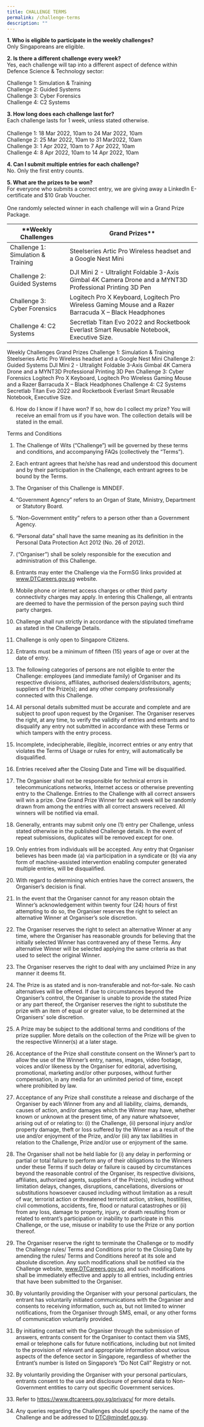 ```yaml
---
title: CHALLENGE TERMS
permalink: /challenge-terms
description: ""
---
```

**1. Who is eligible to participate in the weekly challenges?**<br>
Only Singaporeans are eligible.

**2. Is there a different challenge every week?**<br>
Yes, each challenge will tap into a different aspect of defence within Defence Science & Technology sector:

Challenge 1: Simulation & Training<br>
Challenge 2: Guided Systems<br>
Challenge 3: Cyber Forensics<br>
Challenge 4: C2 Systems<br>

**3. How long does each challenge last for?**<br>
Each challenge lasts for 1 week, unless stated otherwise.<br><br>
Challenge 1: 18 Mar 2022, 10am to 24 Mar 2022, 10am<br>
Challenge 2: 25 Mar 2022, 10am to 31 Mar2022, 10am<br>
Challenge 3: 1 Apr 2022, 10am to 7 Apr 2022, 10am<br>
Challenge 4: 8 Apr 2022, 10am to 14 Apr 2022, 10am<br>

**4. Can I submit multiple entries for each challenge?**<br>
No. Only the first entry counts.

**5. What are the prizes to be won?**<br>
For everyone who submits a correct entry, we are giving away a LinkedIn E-certificate and $10 Grab Voucher. <br><br>
One randomly selected winner in each challenge will win a Grand Prize Package. <br>


| **Weekly Challenges	| Grand Prizes** |
| -------- | -------- |
| Challenge 1: Simulation & Training | Steelseries Artic Pro Wireless headset and a Google Nest Mini |
| Challenge 2: Guided Systems	| DJI Mini 2 - Ultralight Foldable 3-Axis Gimbal 4K Camera Drone and a MYNT3D Professional Printing 3D Pen |
| Challenge 3: Cyber Forensics | 	Logitech Pro X Keyboard, Logitech Pro Wireless Gaming Mouse and a Razer Barracuda X – Black Headphones |
| Challenge 4: C2 Systems	| Secretlab Titan Evo 2022 and Rocketbook Everlast Smart Reusable Notebook, Executive Size. |


Weekly Challenges	Grand Prizes
Challenge 1: Simulation & Training	Steelseries Artic Pro Wireless headset and a Google Nest Mini
Challenge 2: Guided Systems
	DJI Mini 2 - Ultralight Foldable 3-Axis Gimbal 4K Camera Drone and a MYNT3D Professional Printing 3D Pen
Challenge 3: Cyber Forensics
	Logitech Pro X Keyboard, Logitech Pro Wireless Gaming Mouse and a Razer Barracuda X – Black Headphones
Challenge 4: C2 Systems	Secretlab Titan Evo 2022 and Rocketbook Everlast Smart Reusable Notebook, Executive Size.

6. How do I know if I have won? If so, how do I collect my prize?
You will receive an email from us if you have won. The collection details will be stated in the email.

Terms and Conditions
1.	The Challenge of Wits (“Challenge”) will be governed by these terms and conditions, and accompanying FAQs (collectively the “Terms”). 
2.	Each entrant agrees that he/she has read and understood this document and by their participation in the Challenge, each entrant agrees to be bound by the Terms.
3.	The Organiser of this Challenge is MINDEF.
4.	“Government Agency” refers to an Organ of State, Ministry, Department or Statutory Board. 
5.	“Non-Government entity” refers to a person other than a Government Agency. 
6.	“Personal data” shall have the same meaning as its definition in the Personal Data Protection Act 2012 (No. 26 of 2012).
7.	(“Organiser”) shall be solely responsible for the execution and administration of this Challenge.
8.	Entrants may enter the Challenge via the FormSG links provided at www.DTCareers.gov.sg website.
9.	Mobile phone or internet access charges or other third party connectivity charges may apply. In entering this Challenge, all entrants are deemed to have the permission of the person paying such third party charges.
10.	Challenge shall run strictly in accordance with the stipulated timeframe as stated in the Challenge Details.
11.	Challenge is only open to Singapore Citizens.
12.	Entrants must be a minimum of fifteen (15) years of age or over at the date of entry.
13.	The following categories of persons are not eligible to enter the Challenge: employees (and immediate family) of Organiser and its respective divisions, affiliates, authorised dealers/distributors, agents; suppliers of the Prize(s); and any other company professionally connected with this Challenge.
14.	All personal details submitted must be accurate and complete and are subject to proof upon request by the Organiser. The Organiser reserves the right, at any time, to verify the validity of entries and entrants and to disqualify any entry not submitted in accordance with these Terms or which tampers with the entry process.
15.	Incomplete, indecipherable, illegible, incorrect entries or any entry that violates the Terms of Usage or rules for entry, will automatically be disqualified.
16.	Entries received after the Closing Date and Time will be disqualified.
17.	The Organiser shall not be responsible for technical errors in telecommunications networks, Internet access or otherwise preventing entry to the Challenge. Entries to the Challenge with all correct answers will win a prize. One Grand Prize Winner for each week will be randomly drawn from among the entries with all correct answers received. All winners will be notified via email.

18.	Generally, entrants may submit only one (1) entry per Challenge, unless stated otherwise in the published Challenge details. In the event of repeat submissions, duplicates will be removed except for one.
19.	Only entries from individuals will be accepted. Any entry that Organiser believes has been made (a) via participation in a syndicate or (b) via any form of machine-assisted intervention enabling computer generated multiple entries, will be disqualified.
20.	With regard to determining which entries have the correct answers, the Organiser’s decision is final.
21.	In the event that the Organiser cannot for any reason obtain the Winner’s acknowledgement within twenty four (24) hours of first attempting to do so, the Organiser reserves the right to select an alternative Winner at Organiser’s sole discretion.
22.	The Organiser reserves the right to select an alternative Winner at any time, where the Organiser has reasonable grounds for believing that the initially selected Winner has contravened any of these Terms. Any alternative Winner will be selected applying the same criteria as that used to select the original Winner.
23.	The Organiser reserves the right to deal with any unclaimed Prize in any manner it deems fit.
24.	The Prize is as stated and is non-transferable and not-for-sale. No cash alternatives will be offered. If due to circumstances beyond the Organiser’s control, the Organiser is unable to provide the stated Prize or any part thereof, the Organiser reserves the right to substitute the prize with an item of equal or greater value, to be determined at the Organisers’ sole discretion.
25.	A Prize may be subject to the additional terms and conditions of the prize supplier. More details on the collection of the Prize will be given to the respective Winner(s) at a later stage.
26.	Acceptance of the Prize shall constitute consent on the Winner’s part to allow the use of the Winner’s entry, names, images, video footage, voices and/or likeness by the Organiser for editorial, advertising, promotional, marketing and/or other purposes, without further compensation, in any media for an unlimited period of time, except where prohibited by law.
27.	Acceptance of any Prize shall constitute a release and discharge of the Organiser by each Winner from any and all liability, claims, demands, causes of action, and/or damages which the Winner may have, whether known or unknown at the present time, of any nature whatsoever, arising out of or relating to: (i) the Challenge, (ii) personal injury and/or property damage, theft or loss suffered by the Winner as a result of the use and/or enjoyment of the Prize, and/or (iii) any tax liabilities in relation to the Challenge, Prize and/or use or enjoyment of the same.
28.	The Organiser shall not be held liable for (i) any delay in performing or partial or total failure to perform any of their obligations to the Winners under these Terms if such delay or failure is caused by circumstances beyond the reasonable control of the Organiser, its respective divisions, affiliates, authorized agents, suppliers of the Prize(s), including without limitation delays, changes, disruptions, cancellations, diversions or substitutions howsoever caused including without limitation as a result of war, terrorist action or threatened terrorist action, strikes, hostilities, civil commotions, accidents, fire, flood or natural catastrophes or (ii) from any loss, damage to property, injury, or death resulting from or related to entrant’s participation or inability to participate in this Challenge, or the use, misuse or inability to use the Prize or any portion thereof.
29.	The Organiser reserve the right to terminate the Challenge or to modify the Challenge rules/ Terms and Conditions prior to the Closing Date by amending the rules/ Terms and Conditions hereof at its sole and absolute discretion. Any such modifications shall be notified via the Challenge website, www.DTCareers.gov.sg, and such modifications shall be immediately effective and apply to all entries, including entries that have been submitted to the Organiser.
30.	By voluntarily providing the Organiser with your personal particulars, the entrant has voluntarily initiated communications with the Organiser and consents to receiving information, such as, but not limited to winner notifications, from the Organiser through SMS, email, or any other forms of communication voluntarily provided. 
31.	By initiating contact with the Organiser through the submission of answers, entrants consent for the Organiser to contact them via SMS, email or telephone calls for future notifications, including but not limited to the provision of relevant and appropriate information about various aspects of the defence sector in Singapore, regardless of whether the Entrant’s number is listed on Singapore’s “Do Not Call” Registry or not.
32.	By voluntarily providing the Organiser with your personal particulars, entrants consent to the use and disclosure of personal data to Non-Government entities to carry out specific Government services. 
33.	Refer to https://www.dtcareers.gov.sg/privacy/ for more details. 
34.	Any queries regarding the Challenges should specify the name of the Challenge and be addressed to DTC@mindef.gov.sg.
